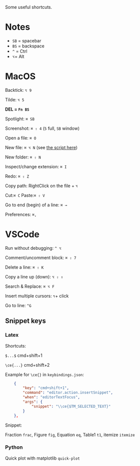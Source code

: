 Some useful shortcuts.

# Notes

* `SB` = spacebar
* `BS` = backspace
* `^` = Ctrl
* `⌥`= Alt

# MacOS

Backtick: `⌥ 9`

Tilde: `⌥ 5`

**DEL = `Fn BS`**

Spotlight: `⌘ SB`

Screenshot: `⌘ ⇧ 4` (`5` full, `SB` window)

Open a file: `⌘ O`

New file: `⌘ ⌥ N` (see [the script here](https://apple.stackexchange.com/questions/129699/create-a-new-txt-file-in-finder-keyboard-shortcut))

New folder: `⌘ ⇧ N`

Inspect/change extension: `⌘ I`

Redo: `⌘ ⇧ Z`

Copy path: RightClick on the file + `⌥`

Cut:`⌘ C` Paste:`⌘ ⇧ V`

Go to end (begin) of a line: `⌘ →`

Preferences: `⌘,`

# VSCode

Run without debugging: `^ ⌥`

Comment/uncomment block: `⌘ ⇧ 7`

Delete a line: `⌘ ⇧ K`

Copy a line up (down): `⌥ ⇧ ↑`

Search & Replace: `⌘ ⌥ F`

Insert multiple cursors: `⌥`+ click

Go to line: `^G`

## Snippet keys

### Latex

Shortcuts:

`$...$` cmd+shift+1

`\ce{...}` cmd+shift+2

Example for `\ce{}` in `keybindings.json`:

```json
    {
        "key": "cmd+shift+1",
        "command": "editor.action.insertSnippet",
        "when": "editorTextFocus",
        "args": {
            "snippet": "\\ce{$TM_SELECTED_TEXT}"            
        }
    },
```

Snippet:

Fraction `frac`, Figure `fig`, Equation `eq`, Table1 `t1`, itemize `itemize`

### Python

Quick plot with matplotlib `quick-plot`
